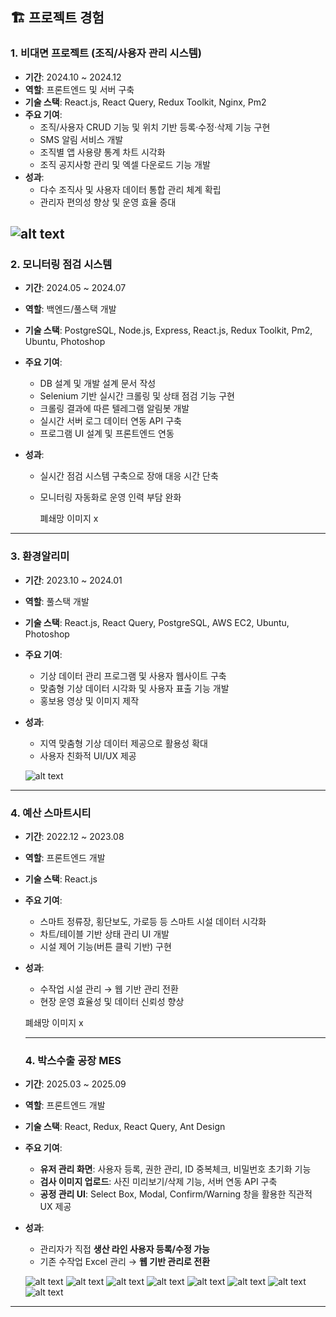 ## 🏗️ 프로젝트 경험

### 1. 비대면 프로젝트 (조직/사용자 관리 시스템)

- **기간**: 2024.10 ~ 2024.12
- **역할**: 프론트엔드 및 서버 구축
- **기술 스택**: React.js, React Query, Redux Toolkit, Nginx, Pm2
- **주요 기여**:
  - 조직/사용자 CRUD 기능 및 위치 기반 등록·수정·삭제 기능 구현
  - SMS 알림 서비스 개발
  - 조직별 앱 사용량 통계 차트 시각화
  - 조직 공지사항 관리 및 엑셀 다운로드 기능 개발
- **성과**:
  - 다수 조직사 및 사용자 데이터 통합 관리 체계 확립
  - 관리자 편의성 향상 및 운영 효율 증대

## ![alt text](./img/image.png)

### 2. 모니터링 점검 시스템

- **기간**: 2024.05 ~ 2024.07
- **역할**: 백엔드/풀스택 개발
- **기술 스택**: PostgreSQL, Node.js, Express, React.js, Redux Toolkit, Pm2, Ubuntu, Photoshop
- **주요 기여**:
  - DB 설계 및 개발 설계 문서 작성
  - Selenium 기반 실시간 크롤링 및 상태 점검 기능 구현
  - 크롤링 결과에 따른 텔레그램 알림봇 개발
  - 실시간 서버 로그 데이터 연동 API 구축
  - 프로그램 UI 설계 및 프론트엔드 연동
- **성과**:

  - 실시간 점검 시스템 구축으로 장애 대응 시간 단축
  - 모니터링 자동화로 운영 인력 부담 완화

    폐쇄망 이미지 x

---

### 3. 환경알리미

- **기간**: 2023.10 ~ 2024.01
- **역할**: 풀스택 개발
- **기술 스택**: React.js, React Query, PostgreSQL, AWS EC2, Ubuntu, Photoshop
- **주요 기여**:
  - 기상 데이터 관리 프로그램 및 사용자 웹사이트 구축
  - 맞춤형 기상 데이터 시각화 및 사용자 표출 기능 개발
  - 홍보용 영상 및 이미지 제작
- **성과**:

  - 지역 맞춤형 기상 데이터 제공으로 활용성 확대
  - 사용자 친화적 UI/UX 제공

  ![alt text](./img/image1.png)

---

### 4. 예산 스마트시티

- **기간**: 2022.12 ~ 2023.08
- **역할**: 프론트엔드 개발
- **기술 스택**: React.js
- **주요 기여**:
  - 스마트 정류장, 횡단보도, 가로등 등 스마트 시설 데이터 시각화
  - 차트/테이블 기반 상태 관리 UI 개발
  - 시설 제어 기능(버튼 클릭 기반) 구현
- **성과**:

  - 수작업 시설 관리 → 웹 기반 관리 전환
  - 현장 운영 효율성 및 데이터 신뢰성 향상

  폐쇄망 이미지 x

  ***

  ### 4. 박스수출 공장 MES

- **기간**: 2025.03 ~ 2025.09
- **역할**: 프론트엔드 개발
- **기술 스택**: React, Redux, React Query, Ant Design
- **주요 기여**:
  - **유저 관리 화면**: 사용자 등록, 권한 관리, ID 중복체크, 비밀번호 초기화 기능
  - **검사 이미지 업로드**: 사진 미리보기/삭제 기능, 서버 연동 API 구축
  - **공정 관리 UI**: Select Box, Modal, Confirm/Warning 창을 활용한 직관적 UX 제공
- **성과**:

  - 관리자가 직접 **생산 라인 사용자 등록/수정 가능**
  - 기존 수작업 Excel 관리 → **웹 기반 관리로 전환**

  ![alt text](./mes/image.png)
  ![alt text](./mes/image-1.png)
  ![alt text](./mes/image-2.png)
  ![alt text](./mes/image-3.png)
  ![alt text](./mes/image-4.png)
  ![alt text](./mes/image-5.png)
  ![alt text](./mes/image-6.png)
  ![alt text](./mes/image-7.png)

---
